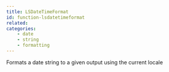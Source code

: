 ```yaml
---
title: LSDateTimeFormat
id: function-lsdatetimeformat
related:
categories:
    - date
    - string
    - formatting
---
```


Formats a date string to a given output using the current locale